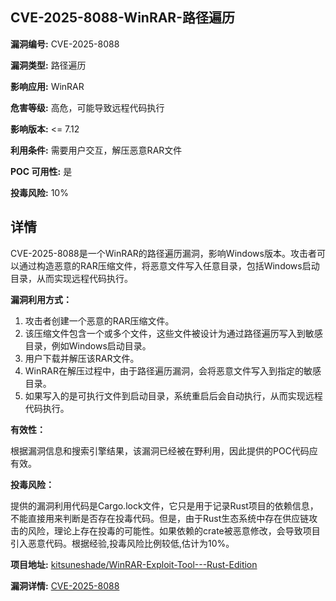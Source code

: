 ## CVE-2025-8088-WinRAR-路径遍历

**漏洞编号:** CVE-2025-8088

**漏洞类型:** 路径遍历

**影响应用:** WinRAR

**危害等级:** 高危，可能导致远程代码执行

**影响版本:** <= 7.12

**利用条件:** 需要用户交互，解压恶意RAR文件

**POC 可用性:** 是

**投毒风险:** 10%

## 详情

CVE-2025-8088是一个WinRAR的路径遍历漏洞，影响Windows版本。攻击者可以通过构造恶意的RAR压缩文件，将恶意文件写入任意目录，包括Windows启动目录，从而实现远程代码执行。

**漏洞利用方式：**

1.  攻击者创建一个恶意的RAR压缩文件。
2.  该压缩文件包含一个或多个文件，这些文件被设计为通过路径遍历写入到敏感目录，例如Windows启动目录。
3.  用户下载并解压该RAR文件。
4.  WinRAR在解压过程中，由于路径遍历漏洞，会将恶意文件写入到指定的敏感目录。
5.  如果写入的是可执行文件到启动目录，系统重启后会自动执行，从而实现远程代码执行。

**有效性：**

根据漏洞信息和搜索引擎结果，该漏洞已经被在野利用，因此提供的POC代码应有效。

**投毒风险：**

提供的漏洞利用代码是Cargo.lock文件，它只是用于记录Rust项目的依赖信息，不能直接用来判断是否存在投毒代码。但是，由于Rust生态系统中存在供应链攻击的风险，理论上存在投毒的可能性。如果依赖的crate被恶意修改，会导致项目引入恶意代码。根据经验,投毒风险比例较低,估计为10%。

**项目地址:** [kitsuneshade/WinRAR-Exploit-Tool---Rust-Edition](https://github.com/kitsuneshade/WinRAR-Exploit-Tool---Rust-Edition)

**漏洞详情:** [CVE-2025-8088](https://nvd.nist.gov/vuln/detail/CVE-2025-8088)